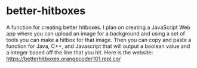 # better-hitboxes
A function for creating better hitboxes. I plan on creating a JavaScript Web app where you can upload an image for a background and using a set of tools you can make a hitbox for that image. Then you can copy and paste a function for Java, C++, and Javascript that will output a boolean value and a integer based off the line that you hit. 
Here is the website:
https://betterhitboxes.orangecoder101.repl.co/
